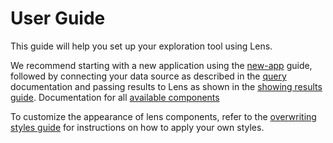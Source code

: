 # User Guide

This guide will help you set up your exploration tool using Lens.

We recommend starting with a new application using the [new-app](new-app.md) guide, followed by connecting your data source as described in the [query](query.md) documentation and passing results to Lens as shown in the [showing results guide](results.md). Documentation for all [available components](../components/README.md)

To customize the appearance of lens components, refer to the [overwriting styles guide](overwriting-styles.md) for instructions on how to apply your own styles.
